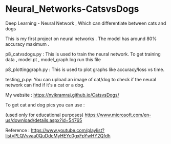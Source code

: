 # Neural_Networks-CatsvsDogs
Deep Learning - Neural Network , Which can differentiate between cats and dogs


This is my first project on neural networks . The model has around 80% accuracy maximum .

p8_catvsdogs.py :
This is used to train the neural network.
To get training data , model.pt , model_graph.log run this file

p8_plottinggraph.py :
This is used to plot graphs like accuracy/loss vs time.

testing_p.py:
You can upload an image of cat/dog to check if the neural network can find if it's a cat or a dog.

My website : https://nvikramraj.github.io/CatsvsDogs/

To get cat and dog pics you can use :

(used only for educational purposes)
https://www.microsoft.com/en-us/download/details.aspx?id=54765

Reference : https://www.youtube.com/playlist?list=PLQVvvaa0QuDdeMyHEYc0gxFpYwHY2Qfdh
